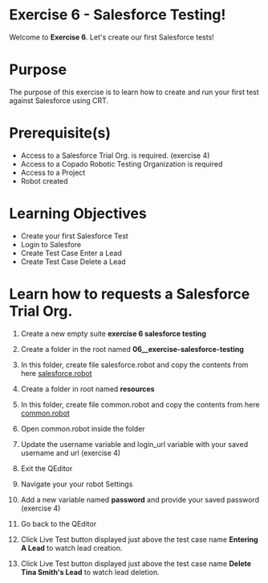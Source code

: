 # Exercise 6 - Salesforce Testing!

Welcome to **Exercise 6**. Let's create our first Salesforce tests!

# Purpose

The purpose of this exercise is to learn how to create and run your first test against Salesforce using CRT.

# Prerequisite(s)

- Access to a Salesforce Trial Org. is required. (exercise 4)
- Access to a Copado Robotic Testing Organization is required
- Access to a Project
- Robot created

# Learning Objectives

- Create your first Salesforce Test
- Login to Salesfore
- Create Test Case Enter a Lead
- Create Test Case Delete a Lead

# Learn how to requests a Salesforce Trial Org.

1. Create a new empty suite **exercise 6 salesforce testing**

2. Create a folder in the root named **06__exercise-salesforce-testing**

3. In this folder, create file salesforce.robot and copy the contents from here [salesforce.robot](salesforce.robot)

4. Create a folder in root named **resources**

5. In this folder, create file common.robot and copy the contents from here [common.robot](../resources/common.robot)

6. Open common.robot inside the folder

7. Update the username variable and login_url variable with your saved username and url (exercise 4)

8. Exit the QEditor

9. Navigate your your robot Settings

10. Add a new variable named **password** and provide your saved password (exercise 4)

11. Go back to the QEditor

12. Click Live Test button displayed just above the test case name **Entering A Lead** to watch lead creation.

13. Click Live Test button displayed just above the test case name **Delete Tina Smith's Lead** to watch lead deletion.
